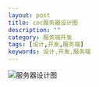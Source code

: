 ```yaml
---
layout: post
title: coc服务器设计图
description: ""
category: 服务端开发
tags: [设计,开发,服务端]
keywords: 设计,开发,服务端
---
```


![服务器设计图](../../../assets/img/server_design.png)